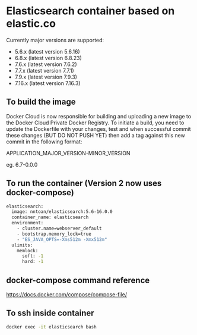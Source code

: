 # Elasticsearch container based on elastic.co

Currently major versions are supported:
- 5.6.x (latest version 5.6.16)
- 6.8.x (latest version 6.8.23)
- 7.6.x (latest version 7.6.2)
- 7.7.x (latest version 7.7.1)
- 7.9.x (latest version 7.9.3)
- 7.16.x (latest version 7.16.3)

## To build the image
Docker Cloud is now responsible for building and uploading a new image to the Docker Cloud Private Docker Registry.
To initiate a build, you need to update the Dockerfile with your changes, test and when successful commit these changes (BUT DO NOT PUSH YET) then add a tag against this new commit in the following format:

APPLICATION_MAJOR_VERSION-MINOR_VERSION

eg.
6.7-0.0.0

## To run the container (Version 2 now uses docker-compose)
```bash
elasticsearch:
  image: nntoan/elasticsearch:5.6-16.0.0
  container_name: elasticsearch
  environment:
    - cluster.name=webserver_default
    - bootstrap.memory_lock=true
    - "ES_JAVA_OPTS=-Xms512m -Xmx512m"
  ulimits:
    memlock:
      soft: -1
      hard: -1
```

## docker-compose command reference
https://docs.docker.com/compose/compose-file/

## To ssh inside container
```bash
docker exec -it elasticsearch bash
```

